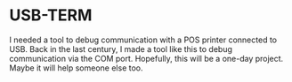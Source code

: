# USB-TERM
I needed a tool to debug communication with a POS printer connected to USB. 
Back in the last century, I made a tool like this to debug communication via the COM port. 
Hopefully, this will be a one-day project. Maybe it will help someone else too.

